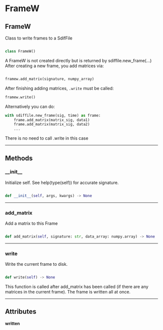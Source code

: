 # FrameW

## FrameW


Class to write frames to a SdifFile


```python

class FrameW()

```


A FrameW is not created directly but is returned by sdiffile.new_frame(...)
After creating a new frame, you add matrices via:

```python

framew.add_matrix(signature, numpy_array)

```

After finishing adding matrices, `.write` must be called:

```python
framew.write()
```

Alternatively you can do:

```python
with sdiffile.new_frame(sig, time) as frame:
    frame.add_matrix(matrix_sig, data1) 
    frame.add_matrix(matrix_sig, data2)
    ...
```

There is no need to call .write in this case


---------


## Methods
### \_\_init\_\_


Initialize self.  See help(type(self)) for accurate signature.


```python

def __init__(self, args, kwargs) -> None

```

----------

### add\_matrix


Add a matrix to this Frame


```python

def add_matrix(self, signature: str, data_array: numpy.array) -> None

```

----------

### write


Write the current frame to disk.


```python

def write(self) -> None

```


This function is called after add_matrix has been called (if there 
are any matrices in the current frame). The frame is written all at once. 


---------


## Attributes

**written**